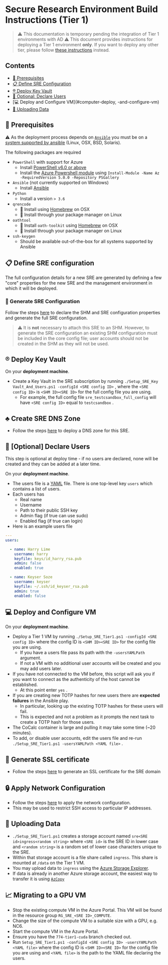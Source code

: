 # Secure Research Environment Build Instructions (Tier 1)

> :warning: This documentation is temporary pending the integration of Tier 1 environments with AD
> :warning: This document provides instructions for deploying a Tier 1 environment **only**.
> If you want to deploy any other tier, please follow [these instructions](./how-to-deploy-sre.md) instead.

## Contents

+ [:seedling: Prerequisites](#seedling-prerequisites)
+ [:clipboard: Define SRE Configuration](#clipboard-define-sre-configuration)
+ [:registered: Deploy Key Vault](#registered-deploy-key-vault)
+ [:bicyclist: Optional: Declare Users](#bicyclist-optional-declare-users)
+ [:computer: Deploy and Configure VM](#computer-deploy, -and-configure-vm)
+ [:floppy_disk: Uploading Data](#floppy_disk-uploading-data)

## :seedling: Prerequisites

:warning: As the deployment process depends on [`Ansible`](https://www.ansible.com) you must be on a [system supported by ansible](https://docs.ansible.com/ansible/latest/installation_guide/intro_installation.html) (Linux, OSX, BSD, Solaris).

The following packages are required

+ `PowerShell` with support for Azure
  + Install [PowerShell v6.0 or above](https://docs.microsoft.com/en-us/powershell/scripting/install/installing-powershell)
  + Install the [Azure Powershell module](https://docs.microsoft.com/en-us/powershell/azure/install-az-ps) using `Install-Module -Name Az -RequiredVersion 5.0.0 -Repository PSGallery`
+ `Ansible` (not currently supported on Windows)
  + Install [Ansible](https://docs.ansible.com/ansible/latest/installation_guide/intro_installation.html)
+ `Python`
  + Install a version `> 3.6`
+ `qrencode`
  + :apple: Install using [Homebrew](https://formulae.brew.sh/formula/qrencode) on OSX
  + :penguin: Install through your package manager on Linux
+ `oathtool`
  + :apple: Install `oath-toolkit` using [Homebrew](https://formulae.brew.sh/formula/oath-toolkit) on OSX
  + :penguin: Install through your package manager on Linux
+ `ssh-keygen`
  + Should be available out-of-the-box for all systems supported by Ansible

## :clipboard: Define SRE configuration

The full configuration details for a new SRE are generated by defining a few "core" properties for the new SRE and the management environment in which it will be deployed.

### :green_apple: Generate SRE Configuration

Follow the steps [here](./how-to-deploy-sre.md#clipboard-define-sre-configuration) to declare the SHM and SRE configuration properties and generate the full SRE configuration.

> :warning: It is **not** necessary to attach this SRE to an SHM. However, to generate the SRE configuration an existing SHM configuration must be included in the core config file; user accounts should not be created in the SHM as they will not be used.

## :registered: Deploy Key Vault

On your **deployment machine**.

+ Create a Key Vault in the SRE subscription by running `./Setup_SRE_Key Vault_And_Users.ps1 -configId <SRE config ID>` , where the `<SRE config ID>` is `<SHM ID><SRE ID>` for the full config file you are using.
  + For example, the full config file `sre_testcsandbox_full_config` will have `<SRE config ID>` equal to `testcsandbox` .

## :clubs: Create SRE DNS Zone

+ Follow the steps [here](./how-to-deploy-sre.md#clubs-create-sre-dns-zone) to deploy a DNS zone for this SRE.

## :bicyclist: [Optional] Declare Users

This step is optional at deploy time - if no users are declared, none will be created and they can be added at a later time.

On your **deployment machine**.

+ The users file is a [YAML](https://yaml.org) file. There is one top-level key `users` which contains a list of users.
+ Each users has
  + Real name
  + Username
  + Path to their public SSH key
  + Admin flag (if true can use sudo)
  + Enabled flag (if true can login)
+ Here is an example users file

``` yaml
---
users:

  - name: Harry Lime
    username: harry
    keyfile: keys/id_harry_rsa.pub
    admin: false
    enabled: true

  - name: Keyser Soze
    username: keyser
    keyfile: ~/.ssh/id_keyser_rsa.pub
    admin: true
    enabled: false
```

## :computer: Deploy and Configure VM

On your **deployment machine**.

+ Deploy a Tier 1 VM by running `./Setup_SRE_Tier1.ps1 -configId <SRE config ID>` where the config ID is `<SHM ID><SRE ID>` for the config file you are using.
  + If you have a users file pass its path with the `-usersYAMLPath` argument.
  + If not a VM with no additional user accounts will be created and you may add users later.
+ If you have not connected to the VM before, this script will ask you if you want to connect as the authenticity of the host cannot be established.
  + At this point enter `yes` .
+ If you are creating new TOTP hashes for new users there are **expected failures** in the Ansible play.
  + In particular, looking up the existing TOTP hashes for these users will fail.
  + This is expected and not a problem as it prompts the next task to create a TOTP hash for those users.
+ The CoCalc container is large and pulling it may take some time (~20 minutes).
+ To add, or disable user accounts, edit the users file and re-run `./Setup_SRE_Tier1.ps1 -usersYAMLPath <YAML file>` .

## :closed_lock_with_key: Generate SSL certificate

+ Follow the steps [here](./how-to-deploy-sre.md#closed_lock_with_key-update-ssl-certificate) to generate an SSL certificate for the SRE domain

## :lock: Apply Network Configuration

+ Follow the steps [here](./how-to-deploy-sre.md#lock-apply-network-configuration) to apply the network configuration.
+ This may be used to restrict SSH access to particular IP addresses.

## :floppy_disk: Uploading Data

+ `./Setup_SRE_Tier1.ps1` creates a storage account named `sre<SRE id>ingress<random string>` where `<SRE id>` is the SRE ID in lower case and `<random string>` is a random set of lower case characters unique to the SRE.
+ Within that storage account is a file share called `ingress`. This share is mounted at `/data` on the Tier 1 VM.
+ You may upload data to `ingress` using the [Azure Storage Explorer](https://azure.microsoft.com/en-us/features/storage-explorer/).
+ If data is already in another Azure storage account, the easiest way to transfer it is using [`AzCopy`](https://docs.microsoft.com/en-us/learn/modules/copy-blobs-from-command-line-and-code/5-move-blobs-using-azcopy)

## :chart_with_upwards_trend: Migrating to a GPU VM

+ Stop the existing compute VM in the Azure Portal. This VM will be found in the resource group `RG_SRE_<SRE ID>_COMPUTE`.
+ Change the size of the compute VM to a suitable size with a GPU, e.g. NC6.
+ Start the compute VM in the Azure Portal.
+ Ensure you have the `774-tier1-cuda` branch checked out.
+ Run `Setup_SRE_Tier1.ps1 -configId <SRE config ID> -usersYAMLPath <YAML file>` where the config ID is `<SHM ID><SRE ID>` for the config file you are using and `<YAML file>` is the path to the YAML file declaring the users.
